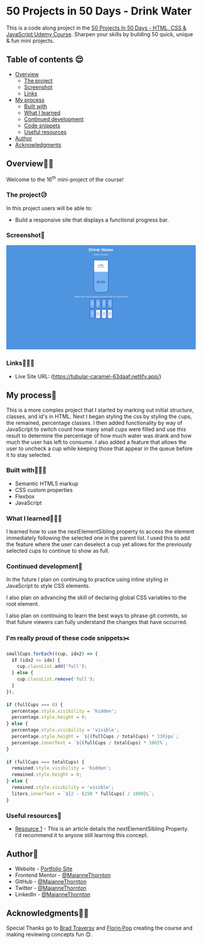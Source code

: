 # 50 Projects in 50 Days - Drink Water

This is a code along project in the [50 Projects In 50 Days - HTML, CSS & JavaScript Udemy Course](https://www.udemy.com/course/50-projects-50-days/). Sharpen your skills by building 50 quick, unique & fun mini projects.

## Table of contents 😌

- [Overview](#overview)
  - [The project](#the-project)
  - [Screenshot](#screenshot)
  - [Links](#links)
- [My process](#my-process)
  - [Built with](#built-with)
  - [What I learned](#what-i-learned)
  - [Continued development](#continued-development)
  - [Code snippets](#im-really-proud-of-these-code-snippets%EF%B8%8F)
  - [Useful resources](#useful-resources)
- [Author](#author)
- [Acknowledgments](#acknowledgments)

## Overview👋🏾

Welcome to the 16<sup>th</sup> mini-project of the course!

### The project😥

In this project users will be able to:

- Build a responsive site that displays a functional progress bar.

### Screenshot🌇

![](./screenshot.png)

### Links👩🏾‍💻

- Live Site URL: (https://tubular-caramel-63daaf.netlify.app/)

## My process💭

This is a more complex project that I started by marking out initial structure, classes, and id's in HTML. Next I began styling the css by styling the cups, the remained, percentage classes. I then added functionality by way of JavaScript to switch count how many small cups were filled and use this result to determine the percentage of how much water was drank and how much the user has left to consume. I also added a feature that allows the user to uncheck a cup while keeping those that appear in the queue before it to stay selected.

### Built with👷🏾‍♀️

- Semantic HTML5 markup
- CSS custom properties
- Flexbox
- JavaScript

### What I learned👩🏾‍🏫

I learned how to use the nextElementSibling property to access the element immediately following the selected one in the parent list. I used this to add the feature where the user can deselect a cup yet allows for the previously selected cups to continue to show as full.

### Continued development🔮

In the future I plan on continuing to practice using inline styling in JavaScript to style CSS elements.

I also plan on advancing the skill of declaring global CSS variables to the root element.

I also plan on continuing to learn the best ways to phrase git commits, so that future viewers can fully understand the changes that have occurred.

### I'm really proud of these code snippets✂️

```js
smallCups.forEach((cup, idx2) => {
  if (idx2 <= idx) {
    cup.classList.add('full');
  } else {
    cup.classList.remove('full');
  }
});

if (fullCups === 0) {
  percentage.style.visibility = 'hidden';
  percentage.style.height = 0;
} else {
  percentage.style.visibility = 'visible';
  percentage.style.height = `${(fullCups / totalCups) * 330}px`;
  percentage.innerText = `${(fullCups / totalCups) * 100}%`;
}

if (fullCups === totalCups) {
  remained.style.visibility = 'hidden';
  remained.style.height = 0;
} else {
  remained.style.visibility = 'visible';
  liters.innerText = `${2 - (250 * fullCups) / 1000}L`;
}
```

### Useful resources📖

- [Resource 1](https://developer.mozilla.org/en-US/docs/Web/API/Element/nextElementSibling) - This is an article details the nextElementSibling Property. I'd recommend it to anyone still learning this concept.

## Author🔎

- Website - [Portfolio Site](https://www.maiannethornton.com/Portfolio/index.html)
- Frontend Mentor - [@MaianneThornton](https://www.frontendmentor.io/profile/MaianneThornton)
- GitHub - [@MaianneThornton](GitHub.com/MaianneThornton)
- Twitter - [@MaianneThornton](https://twitter.com/MaianneThornton)
- LinkedIn - [@MaianneThornton](https://www.linkedin.com/in/maiannethornton/)

## Acknowledgments🙏🏾

Special Thanks go to [Brad Traversy](http://www.traversymedia.com/) and [Florin Pop](http://www.florin-pop.com/) creating the course and making reviewing concepts fun 😊.
